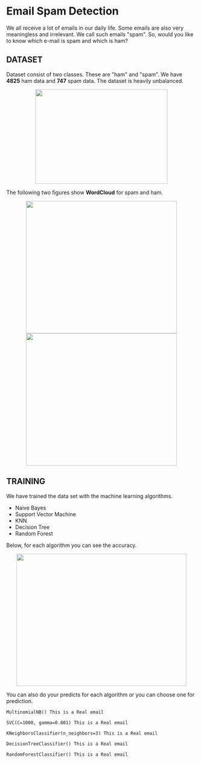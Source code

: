 # Email Spam Detection
We all receive a lot of emails in our daily life. Some emails are also very meaningless and irrelevant. We call such emails "spam". So, would you like to know which e-mail is spam and which is ham?

## DATASET
Dataset consist of two classes. These are "ham" and "spam". We have **4825** ham data and **747** spam data. The dataset is heavily unbalanced. 
<p align="center">
<img src="https://user-images.githubusercontent.com/81585804/177144875-67ea0a37-2040-4839-bf13-5c2aeb57e2f5.png" width="350" height="250">
</p>

The following two figures show **WordCloud** for spam and ham.

<p align="center"> 
<img src="https://user-images.githubusercontent.com/81585804/177145653-a8f04fd5-3983-4283-bc6f-93d372e6d5c4.png" width="400" height="350">
 <img src="https://user-images.githubusercontent.com/81585804/177145809-459c17b8-f064-4ae3-8c9c-3b0c51f61133.png" width="400" height="350">
</p>

## TRAINING
We have trained the data set with the machine learning algorithms. 

* Naive Bayes
* Support Vector Machine
* KNN
* Decision Tree
* Random Forest

Below, for each algorithm you can see the accuracy.

<p align="center"> 
 <img src="https://user-images.githubusercontent.com/81585804/177146582-ba4661f5-d6c1-4f41-801c-5829414f614e.png" width="450" height="350">
</p>

You can also do your predicts for each algorithm or you can choose one for prediction.

```
MultinomialNB() This is a Real email 

SVC(C=1000, gamma=0.001) This is a Real email 

KNeighborsClassifier(n_neighbors=3) This is a Real email 

DecisionTreeClassifier() This is a Real email 

RandomForestClassifier() This is a Real email 
```
